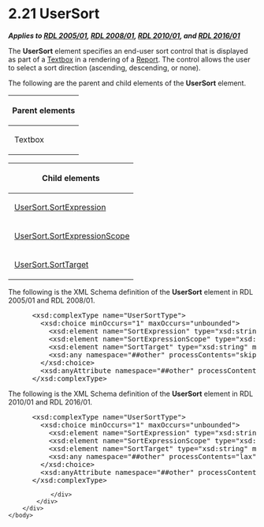 <html dir="LTR" xmlns:mshelp="http://msdn.microsoft.com/mshelp" xmlns:ddue="http://ddue.schemas.microsoft.com/authoring/2003/5" xmlns:xlink="http://www.w3.org/1999/xlink" xmlns:tool="http://www.microsoft.com/tooltip">
    <head>
        <meta http-equiv="Content-Type" content="text/html; CHARSET=utf-8"></meta>
        <meta name="save" content="history"></meta>
        <title>2.21 UserSort</title>
        <xml>
            <mshelp:toctitle title="2.21 UserSort"></mshelp:toctitle>
            <mshelp:rltitle title="[MS-RDL]: UserSort"></mshelp:rltitle>
            <mshelp:keyword index="A" term="8d0e03d6-924a-4c95-a22d-496f6ae645ef"></mshelp:keyword>
            <mshelp:attr name="DCSext.ContentType" value="open specification"></mshelp:attr>
            <mshelp:attr name="AssetID" value="8d0e03d6-924a-4c95-a22d-496f6ae645ef"></mshelp:attr>
            <mshelp:attr name="TopicType" value="kbRef"></mshelp:attr>
            <mshelp:attr name="DCSext.Title" value="[MS-RDL]: UserSort" />
        </xml>
    </head>
    <body>
        <div id="header">
            <h1 class="heading">2.21 UserSort</h1>
        </div>
        <div id="mainSection">
            <div id="mainBody">
                <div id="allHistory" class="saveHistory"></div>
                <div id="sectionSection0" class="section" name="collapseableSection">
                    

<p><b><i>Applies to </i></b><a href="3ebe2912-4958-4832-b391-cad1f5e13338.md"><b><i>RDL 2005/01</i></b></a><b><i>,
</i></b><a href="1e855f94-4617-47e4-b89e-0856c6cb420f.md"><b><i>RDL 2008/01</i></b></a><b><i>,
</i></b><a href="3428e690-a348-4ec7-8a6a-8efb42d2cdee.md"><b><i>RDL 2010/01</i></b></a><b><i>,
and </i></b><a href="52ce3983-2bfc-4e72-9359-42aaf5fe4509.md"><b><i>RDL 2016/01</i></b></a></p>

<p>The <b>UserSort</b> element specifies an end-user sort
control that is displayed as part of a <a href="469d0032-b5ec-43d9-ab36-d3a88b9cc1f6.md">Textbox</a> in a rendering of
a <a href="6bbaafec-020b-406c-b4e7-5e4318b616cb.md">Report</a>. The control
allows the user to select a sort direction (ascending, descending, or none).</p>

<p>The following are the parent and child elements of the <b>UserSort</b>
element.</p>

<table>
 <thead>
  <tr>
   <th>
   <p>Parent elements</p>
   </th>
  </tr>
 </thead>
 <tr>
  <td>
  <p> Textbox </p>
  </td>
 </tr>
</table>

<p> </p>

<table>
 <thead>
  <tr>
   <th>
   <p>Child elements</p>
   </th>
  </tr>
 </thead>
 <tr>
  <td>
  <p> <a href="0f09800a-3fa7-4a67-b4ef-cbfc14abf2d0.md">UserSort.SortExpression</a>
  </p>
  </td>
 </tr>
 <tr>
  <td>
  <p> <a href="9add045a-b92a-4ba0-9581-d22c78f05e6c.md">UserSort.SortExpressionScope</a>
  </p>
  </td>
 </tr>
 <tr>
  <td>
  <p> <a href="14e2df6d-524e-4978-8617-b8f260158042.md">UserSort.SortTarget</a>
  </p>
  </td>
 </tr>
</table>

<p>The following is the XML Schema definition of the <b>UserSort</b>
element in RDL 2005/01 and RDL 2008/01.</p>

<dl>
<dd>
<div><pre> &lt;xsd:complexType name=&quot;UserSortType&quot;&gt;
   &lt;xsd:choice minOccurs=&quot;1&quot; maxOccurs=&quot;unbounded&quot;&gt;
     &lt;xsd:element name=&quot;SortExpression&quot; type=&quot;xsd:string&quot; /&gt;
     &lt;xsd:element name=&quot;SortExpressionScope&quot; type=&quot;xsd:string&quot; minOccurs=&quot;0&quot; /&gt;
     &lt;xsd:element name=&quot;SortTarget&quot; type=&quot;xsd:string&quot; minOccurs=&quot;0&quot; /&gt;
     &lt;xsd:any namespace=&quot;##other&quot; processContents=&quot;skip&quot; /&gt;
   &lt;/xsd:choice&gt;
   &lt;xsd:anyAttribute namespace=&quot;##other&quot; processContents=&quot;skip&quot; /&gt;
 &lt;/xsd:complexType&gt;
</pre></div>
</dd></dl>

<p>The following is the XML Schema definition of the <b>UserSort</b>
element in RDL 2010/01 and RDL 2016/01.</p>

<dl>
<dd>
<div><pre> &lt;xsd:complexType name=&quot;UserSortType&quot;&gt;
   &lt;xsd:choice minOccurs=&quot;1&quot; maxOccurs=&quot;unbounded&quot;&gt;
     &lt;xsd:element name=&quot;SortExpression&quot; type=&quot;xsd:string&quot; /&gt;
     &lt;xsd:element name=&quot;SortExpressionScope&quot; type=&quot;xsd:string&quot; minOccurs=&quot;0&quot; /&gt;
     &lt;xsd:element name=&quot;SortTarget&quot; type=&quot;xsd:string&quot; minOccurs=&quot;0&quot; /&gt;
     &lt;xsd:any namespace=&quot;##other&quot; processContents=&quot;lax&quot; /&gt;
   &lt;/xsd:choice&gt;
   &lt;xsd:anyAttribute namespace=&quot;##other&quot; processContents=&quot;lax&quot; /&gt;
 &lt;/xsd:complexType&gt;
</pre></div>
</dd></dl>


                </div>
            </div>
        </div>
    </body>
</html>